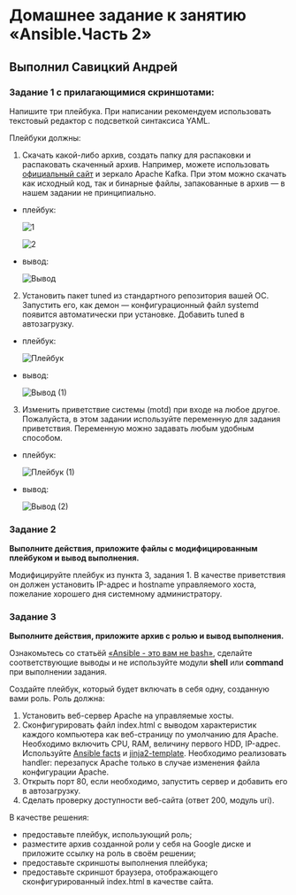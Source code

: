 # Домашнее задание к занятию «Ansible.Часть 2»

## Выполнил Савицкий Андрей 

### Задание 1 с прилагающимися скриншотами:

Напишите три плейбука. При написании рекомендуем использовать текстовый редактор с подсветкой синтаксиса YAML.

Плейбуки должны: 

1. Скачать какой-либо архив, создать папку для распаковки и распаковать скаченный архив. Например, можете использовать [официальный сайт](https://kafka.apache.org/downloads) и зеркало Apache Kafka. При этом можно скачать как исходный код, так и бинарные файлы, запакованные в архив — в нашем задании не принципиально.

 * плейбук:
  
   ![1](https://github.com/user-attachments/assets/769ce1bd-e50f-4999-8815-286b50682d55)

   ![2](https://github.com/user-attachments/assets/e5c02cda-45b1-4fca-8e4a-d1ba7c516730)


 * вывод:
  
   ![Вывод](https://github.com/user-attachments/assets/d97b1106-7c4f-4adf-a8c3-1891fa81c10c)


2. Установить пакет tuned из стандартного репозитория вашей ОС. Запустить его, как демон — конфигурационный файл systemd появится автоматически при установке. Добавить tuned в автозагрузку.

 * плейбук:
   
   ![Плейбук](https://github.com/user-attachments/assets/709bd1b4-ddb3-40f1-93d4-8f26e2699e8f)


 * вывод:

   ![Вывод (1)](https://github.com/user-attachments/assets/44e61f70-7a60-495c-8d3a-6f865993420a)
   

3. Изменить приветствие системы (motd) при входе на любое другое. Пожалуйста, в этом задании используйте переменную для задания приветствия. Переменную можно задавать любым удобным способом.

 * плейбук:

   ![Плейбук (1)](https://github.com/user-attachments/assets/fdad1eeb-2f24-41a2-9e93-310dbcf1d20a)


 * вывод:
 
   ![Вывод (2)](https://github.com/user-attachments/assets/e692e297-e19d-4c44-996e-e2aa630a6a87)


### Задание 2

**Выполните действия, приложите файлы с модифицированным плейбуком и вывод выполнения.** 

Модифицируйте плейбук из пункта 3, задания 1. В качестве приветствия он должен установить IP-адрес и hostname управляемого хоста, пожелание хорошего дня системному администратору. 



### Задание 3

**Выполните действия, приложите архив с ролью и вывод выполнения.**

Ознакомьтесь со статьёй [«Ansible - это вам не bash»](https://habr.com/ru/post/494738/), сделайте соответствующие выводы и не используйте модули **shell** или **command** при выполнении задания.

Создайте плейбук, который будет включать в себя одну, созданную вами роль. Роль должна:

1. Установить веб-сервер Apache на управляемые хосты.
2. Сконфигурировать файл index.html c выводом характеристик каждого компьютера как веб-страницу по умолчанию для Apache. Необходимо включить CPU, RAM, величину первого HDD, IP-адрес.
Используйте [Ansible facts](https://docs.ansible.com/ansible/latest/playbook_guide/playbooks_vars_facts.html) и [jinja2-template](https://linuxways.net/centos/how-to-use-the-jinja2-template-in-ansible/). Необходимо реализовать handler: перезапуск Apache только в случае изменения файла конфигурации Apache.
4. Открыть порт 80, если необходимо, запустить сервер и добавить его в автозагрузку.
5. Сделать проверку доступности веб-сайта (ответ 200, модуль uri).

В качестве решения:
- предоставьте плейбук, использующий роль;
- разместите архив созданной роли у себя на Google диске и приложите ссылку на роль в своём решении;
- предоставьте скриншоты выполнения плейбука;
- предоставьте скриншот браузера, отображающего сконфигурированный index.html в качестве сайта.

